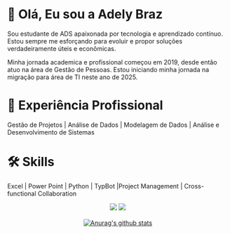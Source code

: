 # 👋 Olá, Eu sou a Adely Braz

Sou estudante de ADS apaixonada por tecnologia e aprendizado contínuo. 
Estou sempre me esforçando para evoluir e propor soluções verdadeiramente úteis e econômicas.

Minha jornada academica e profissional começou em 2019, desde então atuo na área de Gestão de Pessoas.  Estou iniciando minha jornada na migração para área de TI neste ano de 2025.

# 💼 Experiência Profissional
Gestão de Projetos | Análise de Dados | Modelagem de Dados | Análise e Desenvolvimento de Sistemas

# 🛠 Skills
Excel | Power Point | Python | TypBot |Project Management | Cross-functional Collaboration


<div align="center">
  <a href="#" alt="Gmail">
  <img src="https://img.shields.io/badge/-Gmail-FF0000?style=flat-square&labelColor=FF0000&logo=gmail&logoColor=white&link=LINK-DO-SEU-EMAIL" /></a>

  <a href="#" alt="Linkedin">
  <img src="https://img.shields.io/badge/-Linkedin-0e76a8?style=flat-square&logo=Linkedin&logoColor=white&link=LINK-DO-SEU-LINKEDIN" /></a>
<div>
 

</br>
<div align="center">
<a href="https://github-readme-stats.anuraghazra1.vercel.app/api?username=Adely"><img src="https://github-readme-stats.anuraghazra1.vercel.app/api?username=Adely&show_icons=true&include_all_commits=true&theme=radical" alt="Anurag's github stats"/>
</a>
</div>

